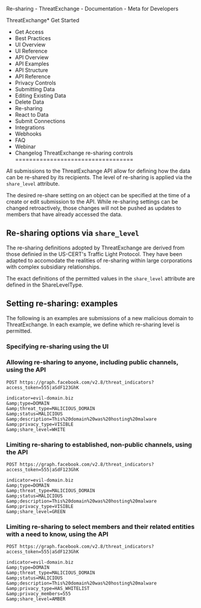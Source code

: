 
Re-sharing - ThreatExchange - Documentation - Meta for Developers











ThreatExchange* Get Started
* Get Access
* Best Practices
* UI Overview
* UI Reference
* API Overview
* API Examples
* API Structure
* API Reference
* Privacy Controls
* Submitting Data
* Editing Existing Data
* Delete Data
* Re-sharing
* React to Data
* Submit Connections
* Integrations
* Webhooks
* FAQ
* Webinar
* Changelog
ThreatExchange re-sharing controls
==================================

All submissions to the ThreatExchange API allow for defining how the data can be re-shared by its recipients. The level of re-sharing is applied via the `share_level` attribute.

The desired re-share setting on an object can be specified at the time of a create or edit submission to the API. While re-sharing settings can be changed retroactively, those changes will not be pushed as updates to members that have already accessed the data.

Re-sharing options via `share_level`
------------------------------------

The re-sharing definitions adopted by ThreatExchange are derived from those definied in the US-CERT's Traffic Light Protocol. They have been adapted to accomodate the realities of re-sharing within large corporations with complex subsidiary relationships.

The exact definitions of the permitted values in the `share_level` attribute are defined in the ShareLevelType.

Setting re-sharing: examples
----------------------------

The following is an examples are submissions of a new malicious domain to ThreatExchange. In each example, we define which re-sharing level is permitted.

### Specifying re-sharing using the UI

### Allowing re-sharing to anyone, including public channels, using the API


```
POST https://graph.facebook.com/v2.8/threat_indicators?access_token=555|aSdF123GhK

indicator=evil-domain.biz
&amp;type=DOMAIN
&amp;threat_type=MALICIOUS_DOMAIN
&amp;status=MALICIOUS
&amp;description=This%20domain%20was%20hosting%20malware
&amp;privacy_type=VISIBLE
&amp;share_level=WHITE
```
### Limiting re-sharing to established, non-public channels, using the API


```
POST https://graph.facebook.com/v2.8/threat_indicators?access_token=555|aSdF123GhK

indicator=evil-domain.biz
&amp;type=DOMAIN
&amp;threat_type=MALICIOUS_DOMAIN
&amp;status=MALICIOUS
&amp;description=This%20domain%20was%20hosting%20malware
&amp;privacy_type=VISIBLE
&amp;share_level=GREEN
```
### Limiting re-sharing to select members and their related entities with a need to know, using the API


```
POST https://graph.facebook.com/v2.8/threat_indicators?access_token=555|aSdF123GhK

indicator=evil-domain.biz
&amp;type=DOMAIN
&amp;threat_type=MALICIOUS_DOMAIN
&amp;status=MALICIOUS
&amp;description=This%20domain%20was%20hosting%20malware
&amp;privacy_type=HAS_WHITELIST
&amp;privacy_members=555
&amp;share_level=AMBER
```


































 
